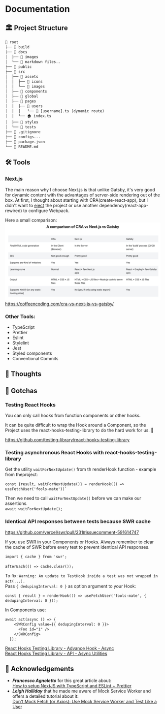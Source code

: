 # Documentation

## 🏛 Project Structure

    📂 root
    ├── 📁 build
    ├── 📂 docs
    │  ├── 📁 images
    │  └── 📃 markdown files..
    ├── 📁 public
    ├── 📁 src
    │  ├── 📂 assets
    │  │  ├── 📁 icons
    │  │  └── 📁 images
    │  ├── 📁 components
    │  ├── 📁 global
    │  ├── 📁 pages
    │  │  ├── 📂 users
    │  │  │   └── 📃 [username].ts (dynamic route)
    │  │  └── 🏠 index.ts
    │  ├── 📁 styles
    │  └── 📁 tests
    ├── 📃 .gitignore
    ├── 📃 configs...
    ├── 📃 package.json
    └── 📃 README.md

## 🛠 Tools

### Next.js
The main reason why I choose Next.js is that unlike Gatsby, it's very good for dynamic content with the advantages of server-side rendering out of the box.
At first, I thought about starting with CRA(create-react-app), but I didn't want to [eject](https://medium.com/curated-by-versett/dont-eject-your-create-react-app-b123c5247741) the project or use another dependency(react-app-rewired) to configure Webpack.

Here a small comparison:
![Create-react-app vs Next.js vs Gastby](images/cra-next-gatsby-comparison.jpg)
<https://coffeencoding.com/cra-vs-next-js-vs-gatsby/>

### Other Tools:
- TypeScript
- Prettier
- Eslint
- Stylelint
- Jest
- Styled components
- Conventional Commits 

## 💭 Thoughts

## 🔴 Gotchas

### Testing React Hooks

You can only call hooks from function components or other hooks.  

It can be quite difficult to wrap the Hook around a Component, so the Project uses the react-hooks-testing-library to do the hard work for us. 🎉

<https://github.com/testing-library/react-hooks-testing-library>

### Testing asynchronous React Hooks with react-hooks-testing-library

Get the utility `waitForNextUpdate()` from th renderHook function - example from theproject:  
```
const {result, waitForNextUpdate()} = renderHook(() => useFetchUser('fools-mate'))`
```

Then we need to call `waitForNextUpdate()` before we can make our assertions.   
`await waitForNextUpdate();`

### Identical API responses between tests because SWR cache
<https://github.com/vercel/swr/pull/231#issuecomment-591614747>

If you use SWR in your Components or Hooks. Always remember to clear the cache of SWR before every test to prevent identical API responses.
```
import { cache } from 'swr';

afterEach(() => cache.clear());
```

To fix: `Warning: An update to TestHook inside a test was not wrapped in act(...).`  
Pass `{ dedupingInterval: 0 }` as option argument to your Hook:  
```
const { result } = renderHook(() => useFetchUser('fools-mate', { dedupingInterval: 0 }));
```
In Components use:
```
await act(async () => {
    <SWRConfig value={{ dedupingInterval: 0 }}>
      <Foo id="1" />
    </SWRConfig>
  });
```

[React Hooks Testing Library - Advance Hook - Async](https://react-hooks-testing-library.com/usage/advanced-hooks#async)  
[React Hooks Testing Library - API - Async Utilities](https://react-hooks-testing-library.com/reference/api#async-utilities)

## 🎉 Acknowledgements 
- ***Francesco Agnoletto*** for this great article about:  
[How to setup NextJS with TypeScript and ESLint + Prettier](https://decodenatura.com/how-to-set-up-nextjs-typescript-eslint-prettier/)
- ***Leigh Halliday*** that he made me aware of Mock Service Worker and offers a detailed tutorial about it:  
[Don't Mock Fetch (or Axios): Use Mock Service Worker and Test Like a User](https://www.youtube.com/watch?v=v77fjkKQTH0)  
